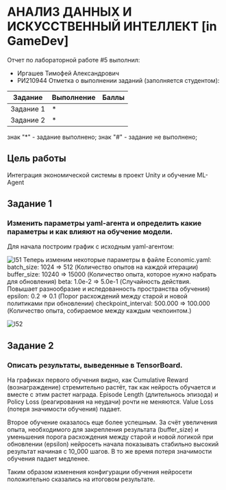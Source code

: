 # АНАЛИЗ ДАННЫХ И ИСКУССТВЕННЫЙ ИНТЕЛЛЕКТ [in GameDev]
Отчет по лабораторной работе #5 выполнил:
- Иргашев Тимофей Александрович
- РИ210944
Отметка о выполнении заданий (заполняется студентом):

| Задание | Выполнение | Баллы |
| ------ | ------ | ------ |
| Задание 1 | * |  |
| Задание 2 | * |  |

знак "*" - задание выполнено; знак "#" - задание не выполнено;

## Цель работы
Интеграция экономической системы в проект Unity и обучение ML-Agent

## Задание 1
### Изменить параметры yaml-агента и определить какие параметры и как влияют на обучение модели.
Для начала построим график с исходным yaml-агентом:

![l51](https://user-images.githubusercontent.com/103359810/209189462-3495c1d0-dc03-41c6-9090-d1ed2380fe13.PNG)
Теперь изменим некоторые параметры в файле Economic.yaml:
batch_size: 1024 => 512 (Количество опытов на каждой итерации)
buffer_size: 10240 => 15000 (Количество опыта, которое нужно набрать для обновления)
beta: 1.0e-2 => 5.0e-1 (Случайность действия. Повышает разнообразие и иследованность пространства обучения)
epsilon: 0.2 => 0.1 (Порог расхождений между старой и новой политиками при обновлении)
checkpoint_interval: 500.000 => 100.000 (Количество опыта, собираемое между каждым чекпоинтом.)


![l52](https://user-images.githubusercontent.com/103359810/209220481-146afae5-a509-4634-881b-b98225d3dd4a.PNG)

## Задание 2
### Описать результаты, выведенные в TensorBoard.
На графиках первого обучения видно, как Cumulative Reward (вознаграждение) стремительно растёт, так как нейрость обучается и вместе с этим растет награда. Episode Length (длительнось эпизода) и Policy Loss (реагирования на неудачи) рочти не меняются. Value Loss (потеря значимости обучения) падает. 

Второе обучение оказалось еще более успешным. За счёт увеличения опыта, необходимого для закрепления результата (buffer_size) и уменьшения порога расхождения между старой и новой логикой при обновлении (epsilon) нейросеть начала показывать стабильно высокий результат начиная с 10_000 шагов. В то же время потеря значимости обучения падает медленее.

Таким образом изменения конфигурации обучения нейросети положительно сказались на итоговом результате.



